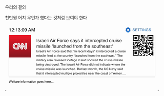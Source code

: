 우리의 결의

천만원 어치 무언가 했다는 것처럼 보여야 한다

![](https://github.com/Suchacoolguy/10M_won/blob/main/react_prototype.gif)
